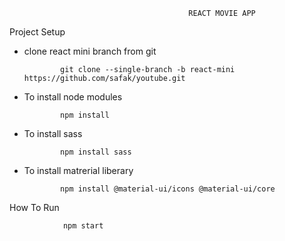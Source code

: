 
                                            REACT MOVIE APP
 
 
 Project Setup
 
  - clone react mini branch from git 
                
                git clone --single-branch -b react-mini https://github.com/safak/youtube.git

       
  - To install node modules 
                
                npm install 



  - To install sass
                
                npm install sass

  - To install matrerial liberary
                
                npm install @material-ui/icons @material-ui/core

How To Run
                
                npm start 
